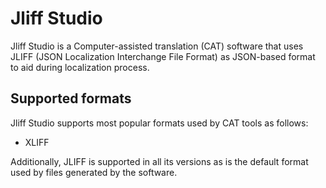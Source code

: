 # Jliff Studio
Jliff Studio is a Computer-assisted translation (CAT) software that uses JLIFF (JSON Localization Interchange File Format) as JSON-based format to aid during localization process. 

## Supported formats
Jliff Studio supports most popular formats used by CAT tools as follows:
* XLIFF

Additionally, JLIFF is supported in all its versions as is the default format used by files generated by the software.